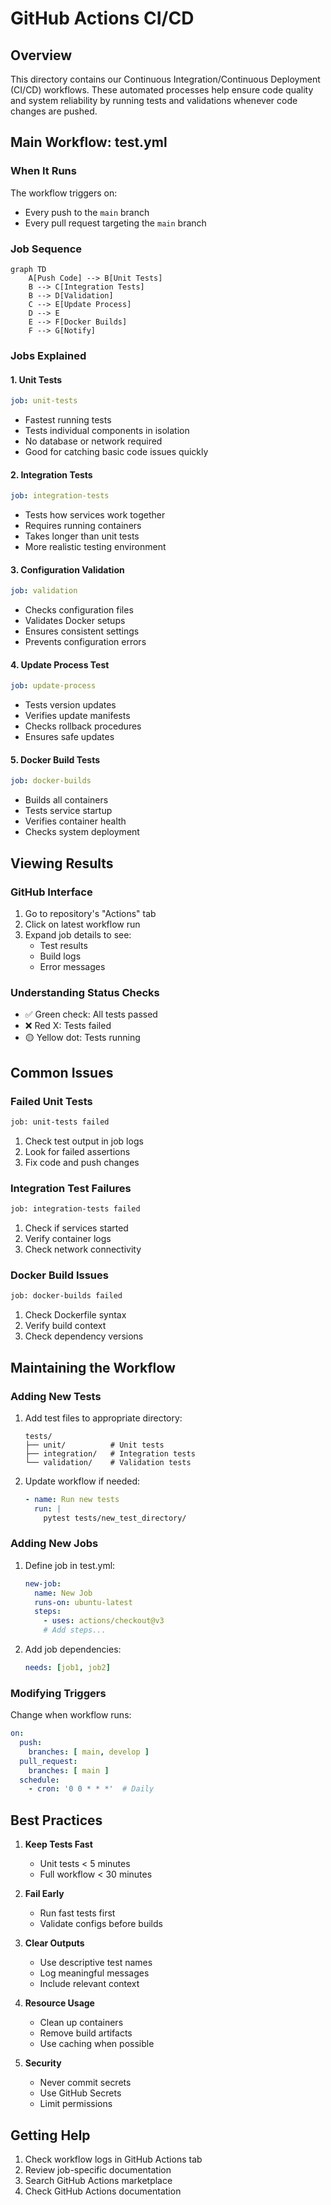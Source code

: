 # GitHub Actions CI/CD

## Overview
This directory contains our Continuous Integration/Continuous Deployment (CI/CD) workflows. These automated processes help ensure code quality and system reliability by running tests and validations whenever code changes are pushed.

## Main Workflow: test.yml

### When It Runs
The workflow triggers on:
- Every push to the `main` branch
- Every pull request targeting the `main` branch

### Job Sequence
```mermaid
graph TD
    A[Push Code] --> B[Unit Tests]
    B --> C[Integration Tests]
    B --> D[Validation]
    C --> E[Update Process]
    D --> E
    E --> F[Docker Builds]
    F --> G[Notify]
```

### Jobs Explained

#### 1. Unit Tests
```yaml
job: unit-tests
```
- Fastest running tests
- Tests individual components in isolation
- No database or network required
- Good for catching basic code issues quickly

#### 2. Integration Tests
```yaml
job: integration-tests
```
- Tests how services work together
- Requires running containers
- Takes longer than unit tests
- More realistic testing environment

#### 3. Configuration Validation
```yaml
job: validation
```
- Checks configuration files
- Validates Docker setups
- Ensures consistent settings
- Prevents configuration errors

#### 4. Update Process Test
```yaml
job: update-process
```
- Tests version updates
- Verifies update manifests
- Checks rollback procedures
- Ensures safe updates

#### 5. Docker Build Tests
```yaml
job: docker-builds
```
- Builds all containers
- Tests service startup
- Verifies container health
- Checks system deployment

## Viewing Results

### GitHub Interface
1. Go to repository's "Actions" tab
2. Click on latest workflow run
3. Expand job details to see:
   - Test results
   - Build logs
   - Error messages

### Understanding Status Checks
- ✅ Green check: All tests passed
- ❌ Red X: Tests failed
- 🟡 Yellow dot: Tests running

## Common Issues

### Failed Unit Tests
```bash
job: unit-tests failed
```
1. Check test output in job logs
2. Look for failed assertions
3. Fix code and push changes

### Integration Test Failures
```bash
job: integration-tests failed
```
1. Check if services started
2. Verify container logs
3. Check network connectivity

### Docker Build Issues
```bash
job: docker-builds failed
```
1. Check Dockerfile syntax
2. Verify build context
3. Check dependency versions

## Maintaining the Workflow

### Adding New Tests
1. Add test files to appropriate directory:
   ```
   tests/
   ├── unit/          # Unit tests
   ├── integration/   # Integration tests
   └── validation/    # Validation tests
   ```

2. Update workflow if needed:
   ```yaml
   - name: Run new tests
     run: |
       pytest tests/new_test_directory/
   ```

### Adding New Jobs
1. Define job in test.yml:
   ```yaml
   new-job:
     name: New Job
     runs-on: ubuntu-latest
     steps:
       - uses: actions/checkout@v3
       # Add steps...
   ```

2. Add job dependencies:
   ```yaml
   needs: [job1, job2]
   ```

### Modifying Triggers
Change when workflow runs:
```yaml
on:
  push:
    branches: [ main, develop ]
  pull_request:
    branches: [ main ]
  schedule:
    - cron: '0 0 * * *'  # Daily
```

## Best Practices

1. **Keep Tests Fast**
   - Unit tests < 5 minutes
   - Full workflow < 30 minutes

2. **Fail Early**
   - Run fast tests first
   - Validate configs before builds

3. **Clear Outputs**
   - Use descriptive test names
   - Log meaningful messages
   - Include relevant context

4. **Resource Usage**
   - Clean up containers
   - Remove build artifacts
   - Use caching when possible

5. **Security**
   - Never commit secrets
   - Use GitHub Secrets
   - Limit permissions

## Getting Help

1. Check workflow logs in GitHub Actions tab
2. Review job-specific documentation
3. Search GitHub Actions marketplace
4. Check GitHub Actions documentation
